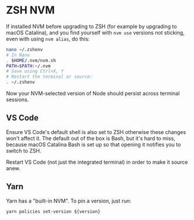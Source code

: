 # ZSH NVM

If installed NVM before upgrading to ZSH (for example by upgrading to macOS Catalina),
and you find yourself with `nvm use` versions not sticking, even with using `nvm alias`,
do this:

```sh
nano ~/.zshenv
# In Nano
. $HOME/.nvm/nvm.sh
PATH=$PATH:~/.nvm
# Save using Ctrl+X, Y
# Restart the terminal or source:
. ~/.zshenv
```

Now your NVM-selected version of Node should persist across terminal sessions.

## VS Code

Ensure VS Code's default shell is also set to ZSH otherwise these changes won't affect
it. The default out of the box is Bash, but it's hard to miss, because macOS Catalina
Bash is set up so that opening it notifies you to switch to ZSH.

Restart VS Code (not just the integrated terminal) in order to make it source anew.

## Yarn

Yarn has a "built-in NVM". To pin a version, just run:

`yarn policies set-version ${version}`
